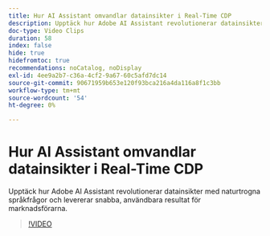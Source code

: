 ```yaml
---
title: Hur AI Assistant omvandlar datainsikter i Real-Time CDP
description: Upptäck hur Adobe AI Assistant revolutionerar datainsikter med naturtrogna språkfrågor och levererar snabba, användbara resultat för marknadsförarna.
doc-type: Video Clips
duration: 58
index: false
hide: true
hidefromtoc: true
recommendations: noCatalog, noDisplay
exl-id: 4ee9a2b7-c36a-4cf2-9a67-60c5afd7dc14
source-git-commit: 90671959b653e120f93bca216a4da116a8f1c3bb
workflow-type: tm+mt
source-wordcount: '54'
ht-degree: 0%

---
```


# Hur AI Assistant omvandlar datainsikter i Real-Time CDP

Upptäck hur Adobe AI Assistant revolutionerar datainsikter med naturtrogna språkfrågor och levererar snabba, användbara resultat för marknadsförarna.

<!-- 62_S653_3442539_57_how-ai-assistant-transforms-data-insights-in-realtime-cdp -->
>[!VIDEO](https://video.tv.adobe.com/v/3458199/?learn=on&enablevpops=true)
